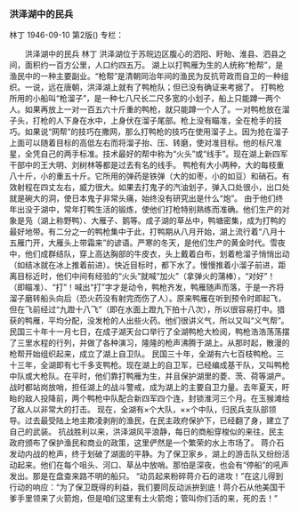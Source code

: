 ### 洪泽湖中的民兵
林丁
1946-09-10
第2版()
专栏：

　　洪泽湖中的民兵
    林丁
    洪泽湖位于苏皖边区腹心的泗阳、盱眙、淮县、泗县之间，面积约一百方公里，人口约四五万。
    湖上以打鸭雁为生的人统称“枪帮”，是渔民中的一种主要副业。“枪帮”是清朝同治年间的渔民为反抗苛政而自卫的一种组织。一说，远在唐朝，洪泽湖上就有了鸭枪队；但已没有确证来考据了。
    打鸭枪所用的小船叫“枪溜子”，是一种七八尺长二尺多宽的小划子，船上只能蹲一两个人。如果再放上一对一百五六十斤重的鸭枪，就只能蹲一个人了。一对鸭枪放在溜子头，打枪的人下身在水中，上身伏在溜子尾部。枪上没有瞄准，全在枪手的技巧。如果说“网帮”的技巧在撒网，那么打鸭枪的技巧在使用溜子上。因为抢在溜子上面可以随着目标的高低左右而将溜子抬、压、转磨，使对准目标。他的标尺准星，全凭自己的两手标准。技术最好的帮中称为“火头”或“线手”。现在湖上新四军干部中的王大明、刘树林等都是过去有名的线手。
    鸭枪有大小两种，大的每枝重八十斤，小的重五十斤。它所用的弹药是铁弹（大的如枣，小的如豆）和硝石。有效射程在四丈左右，威力很大。如果去打鬼子的汽油划子，弹入口处很小，出口处就是碗大的洞，使日本鬼子非常头痛，始终没有研究出是什么“炮”。
    由于他们终年出没于湖中，常年打鸭生活的锻炼，使他们打枪特别熟练而准确。他们生产的对象是凫（湖上称野鸭）、大雁子、鹅等。成子湖的草丛中，鸭塘密集，成为打鸭的最好地带。有二分之一的鸭枪集中于此，打鸭期从八月开始，湖上流行着“八月十五雁门开，大雁头上带霜来”的谚语。严寒的冬天，是他们生产的黄金时代。雪夜中，他们成群结队，穿上高达胸部的牛皮衣，头上戴着白布，划着枪溜子悄悄出动（如结冰就在冰上推着前进）。快近目标时，都下水了。慢慢推着小溜子前进，距离目标近时，他们中间有经验的“火头”就喊“加火”（拿弹火的蒲棒），“对好”！（即瞄准）、“打”！喊出“打”字才是动令，鸭枪齐发，鸭雁随声而落，于是一齐将溜子磨转船头向后（恐火药没有射完而伤了人）。原来鸭雁在听到预令时即起飞，但在飞前经过“九蹬十八飞”（即在水面上蹬九下拍十八次），所以很容易打中。猎获的鸭雁，平均分配，没发枪的人出些火药。他们很讲义气，所以又叫“义气帮”。
    民国三十年十一月七日，在成子湖天台口举行了全湖鸭枪大检阅，鸭枪浩浩荡荡摆了三里水程的行列，并做了各种演习，隆隆的枪声沸腾于湖上。从那时起，散漫的枪帮开始组织起来，成立了湖上自卫队。
    民国三十年，全湖有六七百枝鸭枪。三十三年，全湖即有七千多支鸭枪。现在湖上的自卫军，已经编成基干队，又叫鸭枪中队或大枪队。在平时，他们靠打鸭雁为生，并且保护湖里的菱、茨、荷等湖产。战时都站岗放哨，担任湖上的战斗警戒，成为湖上的主要自卫力量。去年夏天，盱眙的敌人投降前，两个鸭枪中队配合新四军四个连，封锁淮河三个月。在玉猴滩给了敌人以非常大的打击。
    现在，全湖有×个大队，××个中队，归民兵支队部领导。过去最受陆上地主欺凌剥削的渔民，在民主政府保护下，已经翻了身，建立了自己的武装。
    抗战胜利以来，洪泽湖风平浪静，每日的商船穿梭似的来往，民主政府颁布了保护渔民和商业的政策，这里俨然是一个繁荣的水上市场了。
    蒋介石发动内战的枪声，终于划破了湖面的平静。为了保卫家乡，湖上的游击队又纷纷活动起来。他们在每个咀头、河口、草丛中放哨。那怕是深夜，也会有“停船”的吼声发出。那是在盘查来路不明的船只。
    “动员起来粉碎蒋介石的进攻！”在这儿得到行动的响应：“为了保卫既得的利益，我们要同反动派拚到底！蒋介石从他美国干爹手里领来了火箭炮，但是咱们这里有土火箭炮；管叫你们活的来，死的去！”
